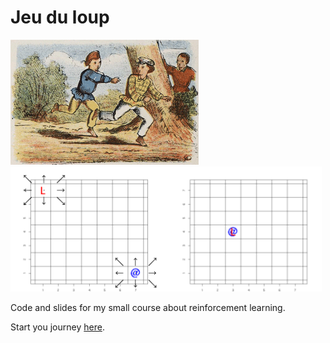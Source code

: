 # Jeu du loup


<img src="slides/figs/Jongensspelen_10.jpg" height="200px">
<img src="slides/figs/exemples.png" height="200px">

Code and slides for my small course about reinforcement learning.

Start you journey [here](test.R).
